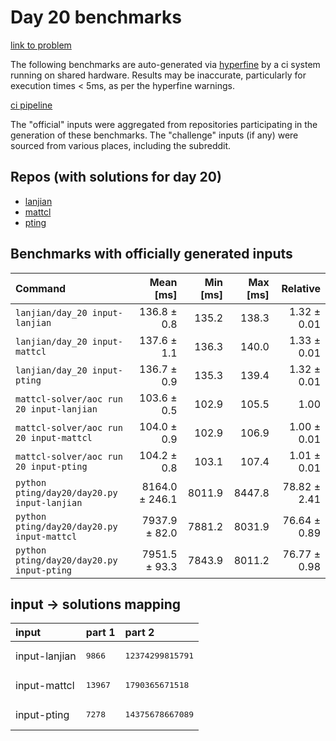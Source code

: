 # Day 20 benchmarks

[link to problem](http://adventofcode.com/2022/day/20)

The following benchmarks are auto-generated via [hyperfine](https://github.com/sharkdp/hyperfine) by a ci system running on shared hardware. Results may be inaccurate, particularly for execution times < 5ms, as per the hyperfine warnings.

[ci pipeline](http://ci.papercode.net:8080/teams/aoc2022/pipelines/aoc-compare-2022)

The "official" inputs were aggregated from repositories participating in the generation of these benchmarks. The "challenge" inputs (if any) were sourced from various places, including the subreddit.

## Repos (with solutions for day 20)


- [lanjian](https://github.com/LanJian/aoc-2022)
- [mattcl](https://github.com/mattcl/aoc2022)
- [pting](https://github.com/pting/aoc2022)

## Benchmarks with officially generated inputs
| Command | Mean [ms] | Min [ms] | Max [ms] | Relative |
|:---|---:|---:|---:|---:|
| `lanjian/day_20 input-lanjian` | 136.8 ± 0.8 | 135.2 | 138.3 | 1.32 ± 0.01 |
| `lanjian/day_20 input-mattcl` | 137.6 ± 1.1 | 136.3 | 140.0 | 1.33 ± 0.01 |
| `lanjian/day_20 input-pting` | 136.7 ± 0.9 | 135.3 | 139.4 | 1.32 ± 0.01 |
| `mattcl-solver/aoc run 20 input-lanjian` | 103.6 ± 0.5 | 102.9 | 105.5 | 1.00 |
| `mattcl-solver/aoc run 20 input-mattcl` | 104.0 ± 0.9 | 102.9 | 106.9 | 1.00 ± 0.01 |
| `mattcl-solver/aoc run 20 input-pting` | 104.2 ± 0.8 | 103.1 | 107.4 | 1.01 ± 0.01 |
| `python pting/day20/day20.py input-lanjian` | 8164.0 ± 246.1 | 8011.9 | 8447.8 | 78.82 ± 2.41 |
| `python pting/day20/day20.py input-mattcl` | 7937.9 ± 82.0 | 7881.2 | 8031.9 | 76.64 ± 0.89 |
| `python pting/day20/day20.py input-pting` | 7951.5 ± 93.3 | 7843.9 | 8011.2 | 76.77 ± 0.98 |

## input -> solutions mapping
|input|part 1|part 2|
|:---|:---|:---|
|input-lanjian|<pre>9866</pre>|<pre>12374299815791</pre>|
|input-mattcl|<pre>13967</pre>|<pre>1790365671518</pre>|
|input-pting|<pre>7278</pre>|<pre>14375678667089</pre>|
